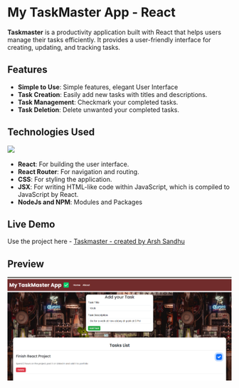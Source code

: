 # My TaskMaster App - React

**Taskmaster** is a productivity application built with React that helps users manage their tasks efficiently. It provides a user-friendly interface for creating, updating, and tracking tasks.

## Features

- **Simple to Use**: Simple features, elegant User Interface
- **Task Creation**: Easily add new tasks with titles and descriptions.
- **Task Management**: Checkmark your completed tasks.
- **Task Deletion**: Delete unwanted your completed tasks.

## Technologies Used

<img src="https://skillicons.dev/icons?i=react,css,npm,nodejs,html,js" />
    
- **React**: For building the user interface.
- **React Router**: For navigation and routing.
- **CSS**: For styling the application.
- **JSX**: For writing HTML-like code within JavaScript, which is compiled to JavaScript by React.
- **NodeJs and NPM**: Modules and Packages

## Live Demo
Use the project here - [Taskmaster - created by Arsh Sandhu](https://react-taskmaster-app.vercel.app/)

## Preview
![Homepage](src/assets/img1.png)


